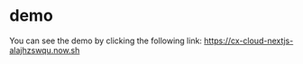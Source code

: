 # demo

You can see the demo by clicking the following link: https://cx-cloud-nextjs-alajhzswqu.now.sh
